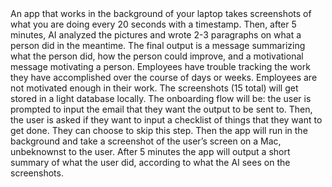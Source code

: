 <context>

<Idea>
An app that works in the background of your laptop takes screenshots of what you are doing every 20 seconds with a timestamp. Then, after 5 minutes, AI analyzed the pictures and wrote 2-3 paragraphs on what a person did in the meantime. The final output is a message summarizing what the person did, how the person could improve, and a motivational message motivating a person. 
</Idea>
<Problem>
Employees have trouble tracking the work they have accomplished over the course of days or weeks. Employees are not motivated enough in their work. 
</Problem>
<Approach>
The screenshots (15 total) will get stored in a light database locally. The onboarding flow will be: the user is prompted to input the email that they want the output to be sent to. Then, the user is asked if they want to input a checklist of things that they want to get done. They can choose to skip this step. Then the app will run in the background and take a screenshot of the user’s screen on a Mac, unbeknownst to the user. After 5 minutes the app will output a short summary of what the user did, according to what the AI sees on the screenshots. 
</Approach>

</context>


